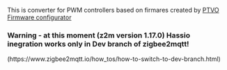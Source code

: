 This is converter for PWM controllers based on firmares created by <a href ="https://ptvo.info/zigbee-configurable-firmware-features/">PTVO Firmware configurator</a>
<h3>Warning - at this moment (z2m version 1.17.0) Hassio inegration works only in Dev branch of zigbee2mqtt!</h3>
 (https://www.zigbee2mqtt.io/how_tos/how-to-switch-to-dev-branch.html)
